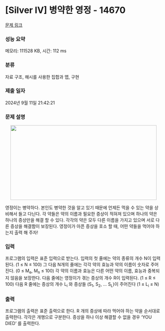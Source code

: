 # [Silver IV] 병약한 영정 - 14670 

[문제 링크](https://www.acmicpc.net/problem/14670) 

### 성능 요약

메모리: 111528 KB, 시간: 112 ms

### 분류

자료 구조, 해시를 사용한 집합과 맵, 구현

### 제출 일자

2024년 9월 11일 21:42:21

### 문제 설명

<p style="text-align:center"><img alt="" src="https://onlinejudgeimages.s3-ap-northeast-1.amazonaws.com/problem/14670/1.png" style="height:240px; width:470px"></p>

<p>영정이는 병약하다. 본인도 병약한 것을 알고 있기 때문에 언제든 먹을 수 있는 약을 상비해서 들고 다닌다. 각 약들은 약의 이름과 필요한 증상이 적혀져 있으며 하나의 약은 하나의 증상만을 해결 할 수 있다. 각각의 약은 모두 다른 이름을 가지고 있으며 서로 다른 증상을 해결함이 보장된다. 영정이가 아픈 증상을 호소 할 때, 어떤 약들을 먹어야 하는지 출력 해 주자!</p>

### 입력 

 <p>프로그램의 입력은 표준 입력으로 받는다. 입력의 첫 줄에는 약의 종류의 개수 N이 입력된다. (1 ≤ N ≤ 100) 그 다음 N개의 줄에는 각각 약의 효능과 약의 이름이 숫자로 주어진다. (0 ≤ M<sub>e</sub>, M<sub>n</sub> ≤ 100) 각 약의 이름과 효능은 다른 어떤 약의 이름, 효능과 중복되지 않음을 보장한다. 다음 줄에는 영정이가 겪는 증상의 개수 R이 입력된다. (1 ≤ R ≤ 100) 다음 R 줄에는 증상의 개수 L<sub>i</sub> 와 증상들 (S<sub>1</sub>, S<sub>2</sub>, … S<sub>L</sub>)이 주어진다 (1 ≤ L<sub>i</sub> ≤ N)</p>

### 출력 

 <p>프로그램의 출력은 표준 출력으로 한다. R 개의 증상에 따라 먹어야 하는 약을 순서대로 출력한다. 각각은 개행으로 구분한다. 증상을 하나 이상 해결할 수 없을 경우 ‘YOU DIED’ 를 출력한다. </p>

